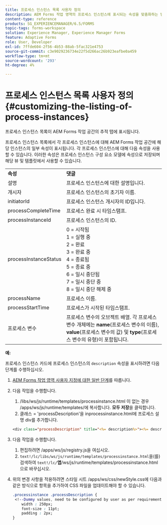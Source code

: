 ```yaml
---
title: 프로세스 인스턴스 목록 사용자 정의
description: AEM Forms 작업 영역의 프로세스 인스턴스에 표시되는 속성을 맞춤화하는 방법.
content-type: reference
products: SG_EXPERIENCEMANAGER/6.5/FORMS
topic-tags: forms-workspace
solution: Experience Manager, Experience Manager Forms
feature: Adaptive Forms
role: User, Developer
exl-id: 7ffde604-2f56-4b53-88ab-5fac321e4753
source-git-commit: c3e9029236734e22f5d266ac26b923eafbe0a459
workflow-type: tm+mt
source-wordcount: '293'
ht-degree: 4%

---
```


# 프로세스 인스턴스 목록 사용자 정의 {#customizing-the-listing-of-process-instances}

프로세스 인스턴스 목록이 AEM Forms 작업 공간의 추적 탭에 표시됩니다.

프로세스 인스턴스 목록에서 각 프로세스 인스턴스에 대해 AEM Forms 작업 공간에 해당 인스턴스의 일부 속성이 표시됩니다. 각 프로세스 인스턴스에 대해 다음 속성을 사용할 수 있습니다. 이러한 속성은 프로세스 인스턴스 구성 요소 모델에 속성으로 저장되며 해당 뷰 및 템플릿에서 사용할 수 있습니다.

<table>
 <tbody>
  <tr>
   <td><strong>속성</strong></td>
   <td><strong>댓글</strong></td>
  </tr>
  <tr>
   <td>설명</td>
   <td>프로세스 인스턴스에 대한 설명입니다.</td>
  </tr>
  <tr>
   <td>개시자</td>
   <td>프로세스 인스턴스의 초기자 이름.</td>
  </tr>
  <tr>
   <td>initiatorId</td>
   <td>프로세스 인스턴스 개시자의 ID입니다.</td>
  </tr>
  <tr>
   <td>processCompleteTime</td>
   <td>프로세스 완료 시 타임스탬프.</td>
  </tr>
  <tr>
   <td>processInstanceId</td>
   <td>프로세스 인스턴스의 ID.</td>
  </tr>
  <tr>
   <td>processInstanceStatus</td>
   <td>0 = 시작됨<br /> 1 = 실행 중<br /> 2 = 완료<br /> 3 = 완료 중<br /> 4 = 종료됨<br /> 5 = 종료 중<br /> 6 = 일시 중단됨<br /> 7 = 일시 중단 중<br /> 8 = 일시 중단 해제 중</td>
  </tr>
  <tr>
   <td>processName</td>
   <td>프로세스 이름.</td>
  </tr>
  <tr>
   <td>processStartTime</td>
   <td>프로세스가 시작된 타임스탬프.</td>
  </tr>
  <tr>
   <td>프로세스 변수</td>
   <td>프로세스 변수의 오브젝트 배열. 각 프로세스 변수 개체에는 <strong>name</strong>(프로세스 변수의 이름), <strong>value</strong>(프로세스 변수의 값) 및<strong> type</strong>(프로세스 변수의 유형)이 포함됩니다.</td>
  </tr>
 </tbody>
</table>

**예:**

프로세스 인스턴스 카드에 프로세스 인스턴스의 `description` 속성을 표시하려면 다음 단계를 수행하십시오.

1. [AEM Forms 작업 영역 사용자 지정에 대한 일반 단계](/help/forms/using/generic-steps-html-workspace-customization.md)를 따릅니다.
1. 다음 작업을 수행합니다.

   1. /libs/ws/js/runtime/templates/processinstance.html 이 없는 경우 /apps/ws/js/runtime/templates/에 복사합니다. **모두 저장**&#x200B;을 클릭합니다.
   1. 클래스 = &#39;processDescription&#39;을 inprocessinstance.html에 프로세스 설명 div를 추가합니다.

   ```jsp
   <div class="processDescription" title="<%= description%>"><%= description%></div>
   ```

1. 다음 작업을 수행합니다.

   1. 편집하려면 /apps/ws/js/registry.js을 여십시오.
   1. `text!/lc/libs/ws/js/runtime/templates/processinstance.html`을(를) 검색하여 `text!/lc/`**앱**/ws/js/runtime/templates/processinstance.html으로 바꾸십시오.

1. 위의 변경 사항을 적용하려면 스타일 시트 /apps/ws/css/newStyle.css에 다음과 같은 방식으로 항목을 추가하여 CSS 파일을 업데이트해야 할 수 있습니다.

   ```css
   .processinstance .processDescription {
    <!--Dummy values, need to be configured by user as per requirement and user can add or delete any property depending upon requirement-->
       width : 250px;
       font-size : 11pt;
       padding : 2px;
   }
   ```
